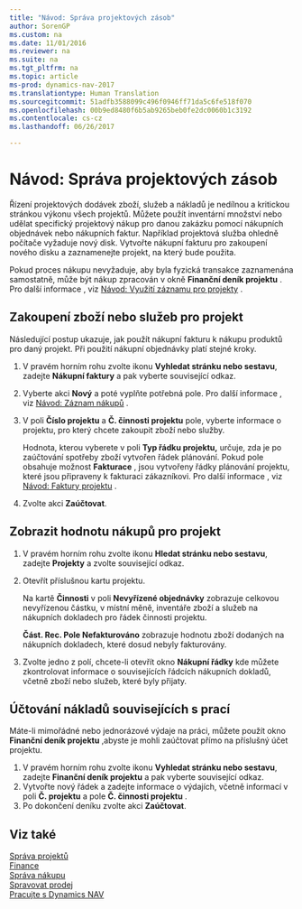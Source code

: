 ```yaml
---
title: "Návod: Správa projektových zásob"
author: SorenGP
ms.custom: na
ms.date: 11/01/2016
ms.reviewer: na
ms.suite: na
ms.tgt_pltfrm: na
ms.topic: article
ms-prod: dynamics-nav-2017
ms.translationtype: Human Translation
ms.sourcegitcommit: 51adfb3588099c496f0946ff71da5c6fe518f070
ms.openlocfilehash: 00b9ed8480f6b5ab9265beb0fe2dc0060b1c3192
ms.contentlocale: cs-cz
ms.lasthandoff: 06/26/2017

---
```


# <a name="how-to-manage-job-supplies"></a>Návod: Správa projektových zásob
Řízení projektových dodávek zboží, služeb a nákladů je nedílnou a kritickou stránkou výkonu všech projektů. Můžete použít inventární množství nebo udělat specifický projektový nákup pro danou zakázku pomocí nákupních objednávek nebo nákupních faktur. Například projektová služba ohledně počítače vyžaduje nový disk. Vytvořte nákupní fakturu pro zakoupení nového disku a zaznamenejte projekt, na který bude použita.

Pokud proces nákupu nevyžaduje, aby byla fyzická transakce zaznamenána samostatně, může být nákup zpracován v okně **Finanční deník projektu** . Pro další informace , viz [Návod: Využití záznamu pro projekty](projects-how-record-job-usage.md) .

## <a name="to-purchase-items-or-services-for-a-job"></a>Zakoupení zboží nebo služeb pro projekt
Následující postup ukazuje, jak použít nákupní fakturu k nákupu produktů pro daný projekt. Při použití nákupní objednávky platí stejné kroky.  

1. V pravém horním rohu zvolte ikonu **Vyhledat stránku nebo sestavu**, zadejte **Nákupní faktury** a pak vyberte související odkaz.  
2. Vyberte akci **Nový** a poté vyplňte potřebná pole. Pro další informace , viz [Návod: Záznam nákupů](purchasing-how-record-purchases.md) .
3. V poli **Číslo projektu** a **Č. činnosti projektu** pole, vyberte informace o projektu, pro který chcete zakoupit zboží nebo služby.  

    Hodnota, kterou vyberete v poli **Typ řádku projektu,** určuje, zda je po zaúčtování spotřeby zboží vytvořen řádek plánování. Pokud pole obsahuje možnost **Fakturace** , jsou vytvořeny řádky plánování projektu, které jsou připraveny k fakturaci zákazníkovi. Pro další informace , viz [Návod: Faktury projektu](projects-how-invoice-jobs.md) .

4. Zvolte akci **Zaúčtovat**.

## <a name="to-view-the-value-of-purchases-for-a-job"></a>Zobrazit hodnotu nákupů pro projekt  

1. V pravém horním rohu zvolte ikonu **Hledat stránku nebo sestavu**, zadejte **Projekty** a zvolte související odkaz.
2. Otevřít příslušnou kartu projektu.

    Na kartě **Činnosti** v poli **Nevyřízené objednávky** zobrazuje celkovou nevyřízenou částku, v místní měně, inventáře zboží a služeb na nákupních dokladech pro řádek činnosti projektu.  

    **Část. Rec. Pole Nefakturováno** zobrazuje hodnotu zboží dodaných na nákupních dokladech, které  dosud nebyly fakturovány.  

3. Zvolte jedno z polí, chcete-li otevřít okno **Nákupní řádky** kde můžete zkontrolovat informace o souvisejících řádcích nákupních dokladů, včetně zboží nebo služeb, které byly přijaty.

## <a name="to-post-a-job-related-expense"></a>Účtování nákladů souvisejících s prací  
Máte-li mimořádné nebo jednorázové výdaje na práci, můžete použít okno **Finanční deník projektu** ,abyste je mohli zaúčtovat přímo na příslušný účet projektu.

1. V pravém horním rohu zvolte ikonu **Vyhledat stránku nebo sestavu**, zadejte **Finanční deník projektu** a pak vyberte související odkaz.  
2. Vytvořte nový řádek a zadejte informace o výdajích, včetně informací v poli **Č. projektu** a pole **Č. činnosti projektu** .  
3. Po dokončení deníku zvolte akci **Zaúčtovat**.


## <a name="see-also"></a>Viz také
[Správa projektů](projects-manage-projects.md)  
[Finance](finance-setup.md)  
[Správa nákupu](purchasing-manage-purchasing.md)         
[Spravovat prodej](sales-manage-sales.md)      
[Pracujte s Dynamics NAV](ui-work-product.md)  

